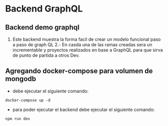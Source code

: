 # Backend GraphQL 
## Backend demo graphql 
1. Este backend muestra la forma facil de crear un modelo funcional paso a paso
de graph QL
2.- En casda una de las ramas creadas sera un incrementable y proyectos realizados en base a GraphQL para que sirva de punto de partida a otros Dev.

## Agregando docker-compose para volumen de mongodb
* debe ejecutar el siguiente comando:
```terminal
docker-compose up -d
```
* para poder ejecutar el backend debe ejecutar el siguiente comando:
```
npm run dev
```